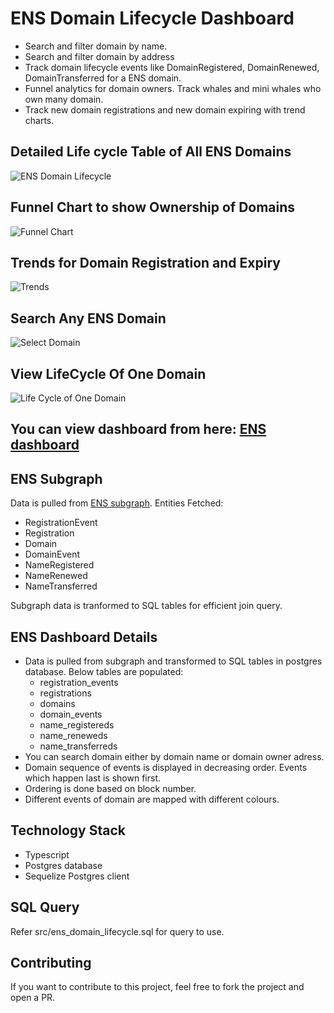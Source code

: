 # ENS Domain Lifecycle Dashboard

* Search and filter domain by name.
* Search and filter domain by address
* Track domain lifecycle events like DomainRegistered, DomainRenewed, DomainTransferred for a ENS domain.
* Funnel analytics for domain owners. Track whales and mini whales who own many domain.
* Track new domain registrations and new domain expiring with trend charts.

## Detailed Life cycle Table of All ENS Domains
![ENS Domain Lifecycle](https://github.com/stevepro-lab/ens-domain-lifecycle-dashboard/blob/main/src/resources/screen1.png)

## Funnel Chart to show Ownership of Domains
![Funnel Chart](https://github.com/stevepro-lab/ens-domain-lifecycle-dashboard/blob/main/src/resources/screen2.png)

## Trends for Domain Registration and Expiry
![Trends](https://github.com/stevepro-lab/ens-domain-lifecycle-dashboard/blob/main/src/resources/screen3.png)

## Search Any ENS Domain
![Select Domain](https://github.com/stevepro-lab/ens-domain-lifecycle-dashboard/blob/main/src/resources/screen2.png)

## View LifeCycle Of One Domain
![Life Cycle of One Domain](https://github.com/stevepro-lab/ens-domain-lifecycle-dashboard/blob/main/src/resources/screen5.png)

## You can view dashboard from here: [ENS dashboard](http://analytics.dappquery.com/public/dashboard/8d66f6ab-e0c5-475b-b220-bc5a07d9e576)

## ENS Subgraph

Data is pulled from [ENS subgraph](https://thegraph.com/explorer/subgraph/ensdomains/ens).
Entities Fetched:
* RegistrationEvent
* Registration
* Domain
* DomainEvent
* NameRegistered
* NameRenewed
* NameTransferred

Subgraph data is tranformed to SQL tables for efficient join query.

## ENS Dashboard Details

* Data is pulled from subgraph and transformed to SQL tables in postgres database. Below tables are populated:
    * registration_events
    * registrations
    * domains
    * domain_events
    * name_registereds
    * name_reneweds
    * name_transferreds
* You can search domain either by domain name or domain owner adress.
* Domain sequence of events is displayed in decreasing order. Events which happen last is shown first.
* Ordering is done based on block number.
* Different events of domain are mapped with different colours.

## Technology Stack

* Typescript
* Postgres database
* Sequelize Postgres client

## SQL Query

Refer src/ens_domain_lifecycle.sql for query to use.

## Contributing

If you want to contribute to this project, feel free to fork the project and open a PR.
